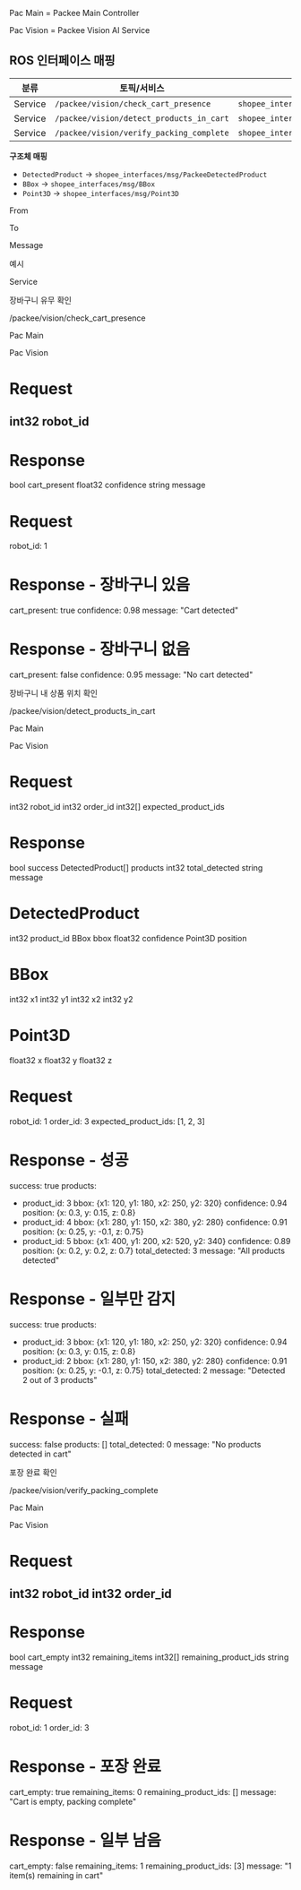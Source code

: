Pac Main = Packee Main Controller

Pac Vision = Packee Vision AI Service

## ROS 인터페이스 매핑

| 분류 | 토픽/서비스 | ROS 타입 | 파일 경로 |
|---|---|---|---|
| Service | `/packee/vision/check_cart_presence` | `shopee_interfaces/srv/PackeeVisionCheckCartPresence` | `ros2_ws/src/shopee_interfaces/srv/PackeeVisionCheckCartPresence.srv` |
| Service | `/packee/vision/detect_products_in_cart` | `shopee_interfaces/srv/PackeeVisionDetectProductsInCart` | `ros2_ws/src/shopee_interfaces/srv/PackeeVisionDetectProductsInCart.srv` |
| Service | `/packee/vision/verify_packing_complete` | `shopee_interfaces/srv/PackeeVisionVerifyPackingComplete` | `ros2_ws/src/shopee_interfaces/srv/PackeeVisionVerifyPackingComplete.srv` |

**구조체 매핑**
- `DetectedProduct` → `shopee_interfaces/msg/PackeeDetectedProduct`
- `BBox` → `shopee_interfaces/msg/BBox`
- `Point3D` → `shopee_interfaces/msg/Point3D`




From

To

Message

예시

Service











장바구니 유무 확인

/packee/vision/check_cart_presence

Pac Main

Pac Vision

# Request
int32 robot_id
---
# Response
bool cart_present
float32 confidence
string message

# Request
robot_id: 1

# Response - 장바구니 있음
cart_present: true
confidence: 0.98
message: "Cart detected"

# Response - 장바구니 없음
cart_present: false
confidence: 0.95
message: "No cart detected"

장바구니 내 상품 위치 확인

/packee/vision/detect_products_in_cart

Pac Main

Pac Vision

# Request
int32 robot_id
int32 order_id
int32[] expected_product_ids

# Response
bool success
DetectedProduct[] products
int32 total_detected
string message

# DetectedProduct
int32 product_id
BBox bbox
float32 confidence
Point3D position

# BBox
int32 x1
int32 y1
int32 x2
int32 y2

# Point3D
float32 x
float32 y
float32 z

# Request
robot_id: 1
order_id: 3
expected_product_ids: [1, 2, 3]

# Response - 성공
success: true
products:
  - product_id: 3
    bbox: {x1: 120, y1: 180, x2: 250, y2: 320}
    confidence: 0.94
    position: {x: 0.3, y: 0.15, z: 0.8}
  - product_id: 4
    bbox: {x1: 280, y1: 150, x2: 380, y2: 280}
    confidence: 0.91
    position: {x: 0.25, y: -0.1, z: 0.75}
  - product_id: 5
    bbox: {x1: 400, y1: 200, x2: 520, y2: 340}
    confidence: 0.89
    position: {x: 0.2, y: 0.2, z: 0.7}
total_detected: 3
message: "All products detected"

# Response - 일부만 감지
success: true
products:
  - product_id: 3
    bbox: {x1: 120, y1: 180, x2: 250, y2: 320}
    confidence: 0.94
    position: {x: 0.3, y: 0.15, z: 0.8}
  - product_id: 2
    bbox: {x1: 280, y1: 150, x2: 380, y2: 280}
    confidence: 0.91
    position: {x: 0.25, y: -0.1, z: 0.75}
total_detected: 2
message: "Detected 2 out of 3 products"

# Response - 실패
success: false
products: []
total_detected: 0
message: "No products detected in cart"

포장 완료 확인

/packee/vision/verify_packing_complete

Pac Main

Pac Vision

# Request
int32 robot_id
int32 order_id
---
# Response
bool cart_empty
int32 remaining_items
int32[] remaining_product_ids
string message

# Request
robot_id: 1
order_id: 3

# Response - 포장 완료
cart_empty: true
remaining_items: 0
remaining_product_ids: []
message: "Cart is empty, packing complete"

# Response - 일부 남음
cart_empty: false
remaining_items: 1
remaining_product_ids: [3]
message: "1 item(s) remaining in cart"
